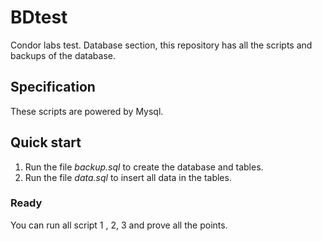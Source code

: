 # BDtest
Condor labs test.
Database section, this repository has all the scripts and backups of the database.

## Specification
These scripts are powered by Mysql.

## Quick start
1) Run the file *backup.sql* to create the database and tables. 
2) Run the file *data.sql* to insert  all data in the tables.
### Ready
You can run all script 1 , 2, 3 and prove all the points.
